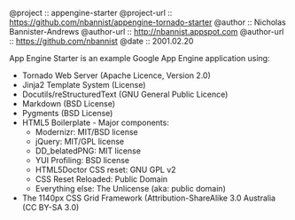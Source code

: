 @project :: appengine-starter
@project-url :: https://github.com/nbannist/appengine-tornado-starter
@author :: Nicholas Bannister-Andrews
@author-url :: http://nbannist.appspot.com
@author-url :: https://github.com/nbannist
@date :: 2001.02.20


App Engine Starter is an example Google App Engine application using:

* Tornado Web Server (Apache Licence, Version 2.0)
* Jinja2 Template System (License)
* Docutils/reStructuredText (GNU General Public Licence)
* Markdown (BSD License)
* Pygments (BSD License)
* HTML5 Boilerplate - Major components:
    * Modernizr: MIT/BSD license
    * jQuery: MIT/GPL license
    * DD_belatedPNG: MIT license
    * YUI Profiling: BSD license
    * HTML5Doctor CSS reset: GNU GPL v2
    * CSS Reset Reloaded: Public Domain
    * Everything else: The Unlicense (aka: public domain)
* The 1140px CSS Grid Framework (Attribution-ShareAlike 3.0 Australia (CC BY-SA 3.0)

